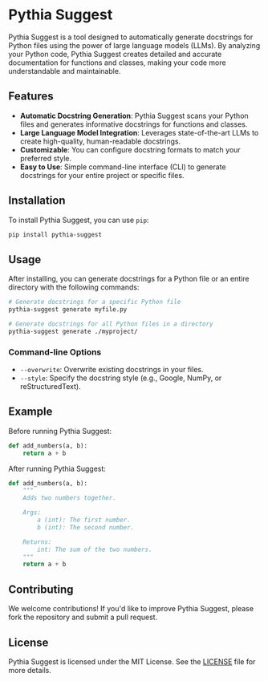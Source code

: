 # Pythia Suggest

Pythia Suggest is a tool designed to automatically generate docstrings for Python files using the power of large language models (LLMs). By analyzing your Python code, Pythia Suggest creates detailed and accurate documentation for functions and classes, making your code more understandable and maintainable.

## Features

- **Automatic Docstring Generation**: Pythia Suggest scans your Python files and generates informative docstrings for functions and classes.
- **Large Language Model Integration**: Leverages state-of-the-art LLMs to create high-quality, human-readable docstrings.
- **Customizable**: You can configure docstring formats to match your preferred style.
- **Easy to Use**: Simple command-line interface (CLI) to generate docstrings for your entire project or specific files.

## Installation

To install Pythia Suggest, you can use `pip`:

```bash
pip install pythia-suggest
```

## Usage

After installing, you can generate docstrings for a Python file or an entire directory with the following commands:

```bash
# Generate docstrings for a specific Python file
pythia-suggest generate myfile.py

# Generate docstrings for all Python files in a directory
pythia-suggest generate ./myproject/
```

### Command-line Options

- `--overwrite`: Overwrite existing docstrings in your files.
- `--style`: Specify the docstring style (e.g., Google, NumPy, or reStructuredText).

## Example

Before running Pythia Suggest:

```python
def add_numbers(a, b):
    return a + b
```

After running Pythia Suggest:

```python
def add_numbers(a, b):
    """
    Adds two numbers together.

    Args:
        a (int): The first number.
        b (int): The second number.

    Returns:
        int: The sum of the two numbers.
    """
    return a + b
```

## Contributing

We welcome contributions! If you'd like to improve Pythia Suggest, please fork the repository and submit a pull request.

## License

Pythia Suggest is licensed under the MIT License. See the [LICENSE](LICENSE) file for more details.
